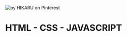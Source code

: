 ![](https://i.pinimg.com/564x/54/0a/d6/540ad6b4f6ff1b861bb418f7347ae224.jpg "by HIKARU on Pinterest")

# HTML - CSS - JAVASCRIPT
